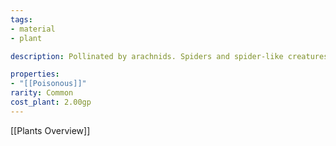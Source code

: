 ```yaml
---
tags:
- material
- plant

description: Pollinated by arachnids. Spiders and spider-like creatures are drawn to the plant. Purpulish-blue flowers.

properties:
- "[[Poisonous]]"
rarity: Common
cost_plant: 2.00gp
---
```

[[Plants Overview]]